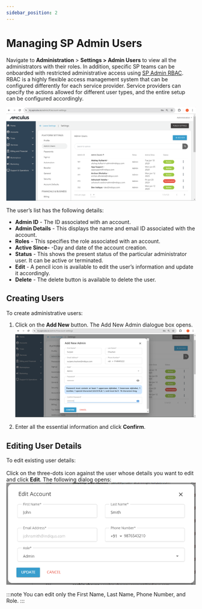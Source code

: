 ```yaml
---
sidebar_position: 2
---
```

# Managing SP Admin Users

Navigate to **Administration** > **Settings > Admin Users** to view all the administrators with their roles. In addition, specific SP teams can be onboarded with restricted administrative access using [SP Admin RBAC](/docs/AboutServiceProviderAdministration/Role-basedAccessonAdminConsole). RBAC is a highly flexible access management system that can be configured differently for each service provider. Service providers can specify the actions allowed for different user types, and the entire setup can be configured accordingly.

![Managing SP Admin Users](img/Managing-SP-Admin-Users1.png)

The user’s list has the following details:

- **Admin ID** - The ID associated with an account.
- **Admin Details** - This displays the name and email ID associated with the account.
- **Roles** - This specifies the role associated with an account.
- **Active Since-** -Day and date of the account creation.
- **Status** - This shows the present status of the particular administrator user. It can be active or terminated.
- **Edit** - A pencil icon is available to edit the user’s information and update it accordingly.
- **Delete** - The delete button is available to delete the user.

## Creating Users

To create administrative users:
1. Click on the **Add New** button. The Add New Admin dialogue box opens.
   ![Managing SP Admin Users](img/Managing-SP-Admin-Users2.png)

2. Enter all the essential information and click **Confirm**.

## Editing User Details
To edit existing user details: <br /><br />
Click on the three-dots icon against the user whose details you want to edit and click **Edit**. The following dialog opens:
![Editing SP Admin Users Details](img/EditAccount.png)

:::note
You can edit only the First Name, Last Name, Phone Number, and Role.
:::